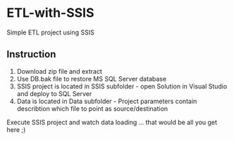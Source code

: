 # ETL-with-SSIS
Simple ETL project using SSIS

## Instruction
1. Download zip file and extract
2. Use DB.bak file to restore MS SQL Server database
2. SSIS project is located in SSIS subfolder - open Solution in Visual Studio and deploy to SQL Server
3. Data is located in Data subfolder - Project parameters contain describtion which file to point as source/destination

Execute SSIS project and watch data loading ... that would be all you get here ;)
